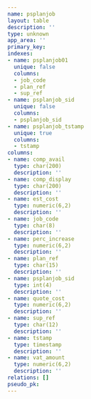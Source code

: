 ```yaml
---
name: psplanjob
layout: table
description: ''
type: unknown
app_area: ''
primary_key: 
indexes:
- name: psplanjob01
  unique: false
  columns:
  - job_code
  - plan_ref
  - sup_ref
- name: psplanjob_sid
  unique: false
  columns:
  - psplanjob_sid
- name: psplanjob_tstamp
  unique: true
  columns:
  - tstamp
columns:
- name: comp_avail
  type: char(200)
  description: ''
- name: comp_display
  type: char(200)
  description: ''
- name: est_cost
  type: numeric(6,2)
  description: ''
- name: job_code
  type: char(8)
  description: ''
- name: perc_increase
  type: numeric(6,2)
  description: ''
- name: plan_ref
  type: char(15)
  description: ''
- name: psplanjob_sid
  type: int(4)
  description: ''
- name: quote_cost
  type: numeric(6,2)
  description: ''
- name: sup_ref
  type: char(12)
  description: ''
- name: tstamp
  type: timestamp
  description: ''
- name: vat_amount
  type: numeric(6,2)
  description: ''
relations: []
pseudo_pk: 
---
```


